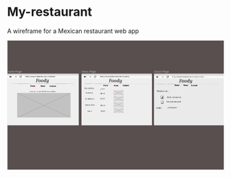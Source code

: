 # My-restaurant

A wireframe for a Mexican restaurant web app

![Wireframe Of a restaurant](images/img3.png)

